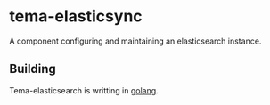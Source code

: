 # tema-elasticsync

A component configuring and maintaining an elasticsearch instance. 

## Building

Tema-elasticsearch is writting in [golang](). 